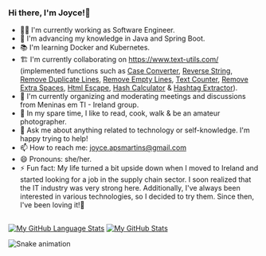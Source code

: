 ### Hi there, I'm Joyce!👋

- :woman_technologist: I'm currently working as Software Engineer.
- 🌱 I'm advancing my knowledge in Java and Spring Boot.
- :books: I'm learning Docker and Kubernetes.
- :building_construction: I'm currently collaborating on https://www.text-utils.com/ (implemented functions such as [Case Converter](https://www.text-utils.com/case-converter/), [Reverse String](https://www.text-utils.com/reverse-string/), [Remove Duplicate Lines](https://www.text-utils.com/remove-duplicate-lines/), [Remove Empty Lines](https://www.text-utils.com/remove-empty-lines/), [Text Counter](https://www.text-utils.com/text-counter/), [Remove Extra Spaces](https://www.text-utils.com/remove-extra-spaces/), [Html Escape](https://www.text-utils.com/html-escape/), [Hash Calculator](https://www.text-utils.com/hash-calculator/) & [Hashtag Extractor](https://www.text-utils.com/hashtag-extractor)). 
- 👯 I'm currently organizing and moderating meetings and discussions from Meninas em TI - Ireland group.
- 🙆 In my spare time, I like to read, cook, walk & be an amateur photographer.
- 💬 Ask me about anything related to technology or self-knowledge. I'm happy trying to help!
- 📫 How to reach me: joyce.apsmartins@gmail.com
- 😄 Pronouns: she/her.
- ⚡ Fun fact: My life turned a bit upside down when I moved to Ireland and started looking for a job in the supply chain sector. I soon realized that the IT industry was very strong here. Additionally, I've always been interested in various technologies, so I decided to try them. Since then, I've been loving it!🥰

##

[![My GitHub Language Stats](https://github-readme-stats.vercel.app/api/top-langs/?username=joycesilvamartins&langs_count=5&theme=monokai)]()
[![My GitHub Stats](https://github-readme-stats.vercel.app/api/?username=joycesilvamartins&count_private=true&theme=monokai&show_icons=true)]()

 ![Snake animation](https://github.com/joycesilvamartins/joycesilvamartins/blob/output/github-contribution-grid-snake.svg)



